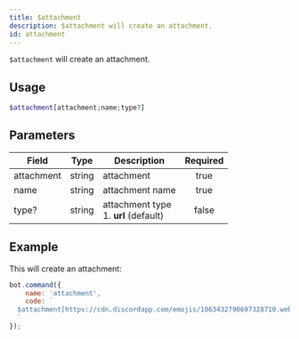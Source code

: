 ```yaml
---
title: $attachment
description: $attachment will create an attachment.
id: attachment
---
```


`$attachment` will create an attachment.

## Usage

```php
$attachment[attachment;name;type?]
```

## Parameters

| Field      | Type   | Description                                 | Required |
|------------|--------|---------------------------------------------|:--------:|
| attachment | string | attachment                                  |   true   |
| name       | string | attachment name                             |   true   |
| type?      | string | attachment type <br /> 1. **url** (default) |  false   |

## Example

This will create an attachment:

```javascript
bot.command({
    name: 'attachment',
    code: `
  $attachment[https://cdn.discordapp.com/emojis/1063432790697328710.webp?size=96&quality=lossless;boost-icon.png;url]
  `
});
```
